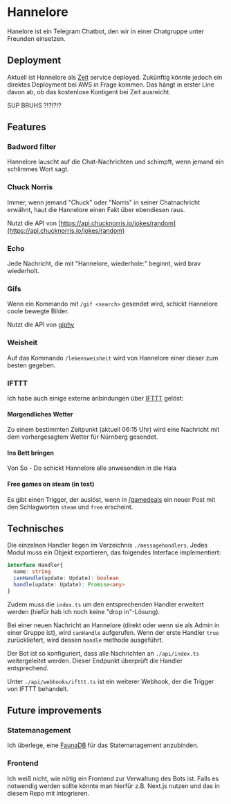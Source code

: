 # Hannelore

Hanelore ist ein Telegram Chatbot, den wir in einer Chatgruppe unter Freunden einsetzen.

## Deployment

Aktuell ist Hannelore als [Zeit](https://zeit.co/) service deployed. Zukünftig könnte jedoch ein direktes Deployment bei AWS in Frage kommen. Das hängt in erster Line davon ab, ob das kostenlose Kontigent bei Zeit ausreicht.





SUP BRUHS ?!?!?!?





## Features

### Badword filter

Hannelore lauscht auf die Chat-Nachrichten und schimpft, wenn jemand ein schlimmes Wort sagt.

### Chuck Norris

Immer, wenn jemand "Chuck" oder "Norris" in seiner Chatnachricht erwähnt, haut die Hannelore einen Fakt über ebendiesen raus.

Nutzt die API von [https://api.chucknorris.io/jokes/random](https://api.chucknorris.io/jokes/random)

### Echo

Jede Nachricht, die mit "Hannelore, wiederhole:" beginnt, wird brav wiederholt.

### Gifs

Wenn ein Kommando mit `/gif <search>` gesendet wird, schickt Hannelore coole bewegte Bilder.

Nutzt die API von [giphy](https://developers.giphy.com/docs/api/endpoint#random)

### Weisheit

Auf das Kommando `/lebensweisheit` wird von Hannelore einer dieser zum besten gegeben.

### IFTTT

Ich habe auch einige externe anbindungen über [IFTTT](https://ifttt.com/) gelöst:

#### Morgendliches Wetter

Zu einem bestimmten Zeitpunkt (aktuell 06:15 Uhr) wird eine Nachricht mit dem vorhergesagtem Wetter für Nürnberg gesendet.

#### Ins Bett bringen

Von So - Do schickt Hannelore alle anwesenden in die Haia

#### Free games on steam (in test)

Es gibt einen Trigger, der auslöst, wenn in [/gamedeals](https://reddit.com/r/gamedeals) ein neuer Post mit den
Schlagworten `steam` und `free` erscheint.

## Technisches

Die einzelnen Handler liegen im Verzeichnis `./messagehandlers`.
Jedes Modul muss ein Objekt exportieren, das folgendes Interface implementiert:

```ts
interface Handler{
  name: string
  canHandle(update: Update): boolean
  handle(update: Update): Promise<any>
}
```

Zudem muss die `index.ts` um den entsprechenden Handler erweitert werden (hiefür hab ich noch keine "drop in"-Lösung).

Bei einer neuen Nachricht an Hannelore (direkt oder wenn sie als Admin in einer Gruppe ist), wird `canHandle` aufgerufen.
Wenn der erste Handler `true` zurückliefert, wird dessen `handle` methode ausgeführt.

Der Bot ist so konfiguriert, dass alle Nachrichten an `./api/index.ts` weitergeleitet werden. Dieser Endpunkt überprüft die Handler entsprechend.

Unter `./api/webhooks/ifttt.ts` ist ein weiterer Webhook, der die Trigger von IFTTT behandelt.

## Future improvements

### Statemanagement

Ich überlege, eine [FaunaDB](https://faunda.com) für das Statemanagement anzubinden.

### Frontend

Ich weiß nicht, wie nötig ein Frontend zur Verwaltung des Bots ist. Falls es notwendig werden sollte könnte man hierfür
z.B. Next.js nutzen und das in diesem Repo mit integrieren.
